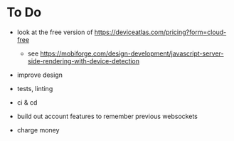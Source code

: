 # To Do

* look at the free version of https://deviceatlas.com/pricing?form=cloud-free
  * see https://mobiforge.com/design-development/javascript-server-side-rendering-with-device-detection

* improve design

* tests, linting

* ci & cd

* build out account features to remember previous websockets

* charge money

